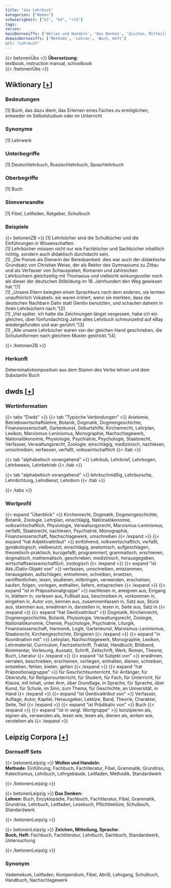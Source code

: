 ```yaml
---
title: "das Lehrbuch"
kategorien: ["Nomen"]
schwierigkeit: ["k1", "h4", "r15"]
tags:
series:
mainDornseiffs: ['Wollen und Handeln', 'Das Denken', 'Zeichen, Mitteilung, Sprache']
domainDornseiffs: ['Methode', 'Lehren', 'Buch, Heft']
url: "Lehrbuch"
---
```


{{< betonenÜbs >}}
**Übersetzung:**  
textbook, instruction manual, schoolbook  
{{< /betonenÜbs >}}

## Wiktionary [[+](https://de.wiktionary.org/wiki/Lehrbuch)]

### Bedeutungen
[1] Buch, das dazu dient, das Erlernen eines Faches zu ermöglichen, entweder im Selbststudium oder im Unterricht  

### Synonyme
[1] Lehrwerk  

### Unterbegriffe
[1] Deutschlehrbuch, Russischlehrbuch, Sprachlehrbuch  

### Oberbegriffe
[1] Buch  

### Sinnverwandte
[1] Fibel, Leitfaden, Ratgeber, Schulbuch  

### Beispiele
{{< betonenZB >}}
[1] Lehrbücher sind die Schulbücher und die Einführungen in Wissenschaften.  
[1] Lehrbücher müssen nicht nur wie Fachbücher und Sachbücher inhaltlich richtig, sondern auch didaktisch durchdacht sein.  
[1] „Die Poesie als Dienerin der Beredsamkeit: dies war auch der didaktische Grundsatz von Christian Weise, der als Rektor des Gymnasiums zu Zittau und als Verfasser von Schauspielen, Romanen und zahlreichen Lehrbüchern gleichzeitig mit Thomasius und vielleicht wirkungsvoller noch als dieser der deutschen Stilbildung im 18. Jahrhundert den Weg gewiesen hat.“[1]  
[1] „Unsere Eltern belegten einen Sprachkurs nach dem anderen, sie lernten unaufhörlich Vokabeln, sie waren irritiert, wenn sie merkten, dass die deutschen Nachbarn Dativ statt Genitiv benutzten, und schauten daheim in ihren Lehrbüchern nach.“[2]  
[1] „Viel später, ich hatte die Zeichnungen längst vergessen, habe ich ein gleiches, über fünfundachtzig Jahre altes Lehrbuch schmunzelnd auf eBay wiedergefunden und war gerührt.“[3]  
[1] „Alle unsere Lehrbücher waren von der gleichen Hand geschrieben, die Schuluniformen nach gleichem Muster gestrickt.“[4]  

{{< /betonenZB >}}
### Herkunft
Determinativkompositum aus dem Stamm des Verbs lehren und dem Substantiv Buch  



## dwds [[+](https://www.dwds.de/wb/Lehrbuch)]

### Wortinformation
{{< tabs "Dwds" >}}
{{< tab "Typische Verbindungen" >}}
Anatomie, Betriebswirtschaftslehre, Botanik, Dogmatik, Dogmengeschichte, Finanzwissenschaft, Gartenkunst, Geburtshilfe, Kirchenrecht, Lehrplan, Lexikon, Marxismus-Leninismus, Monographie, Nachschlagewerk, Nationalökonomie, Physiologie, Psychiatrie, Psychologie, Staatsrecht, Verfasser, Verwaltungsrecht, Zoologie, einschlägig, medizinisch, nachlesen, umschreiben, verfassen, verfaßt, volkswirtschaftlich
{{< /tab >}}

{{< tab "alphabetisch vorangehend" >}}
Lehrbub, Lehrbrief, Lehrbogen, Lehrbeweis, Lehrbetrieb
{{< /tab >}}

{{< tab "alphabetisch vorangehend" >}}
lehrbuchmäßig, Lehrbursche, Lehrdichtung, Lehrdienst, Lehrdorn
{{< /tab >}}

{{< /tabs >}}

### Wortprofil
{{< expand "Überblick" >}} Kirchenrecht, Dogmatik, Dogmengeschichte, Botanik, Zoologie, Lehrplan, einschlägig, Nationalökonomie, volkswirtschaftlich, Physiologie, Verwaltungsrecht, Marxismus-Leninismus, verfaßt, Staatsrecht, nachlesen, Psychiatrie, Monographie, Finanzwissenschaft, Nachschlagewerk, umschreiben {{< /expand >}}
{{< expand "hat Adjektivattribut" >}} einführend, volkswirtschaftlich, verfaßt, gynäkologisch, vielbenutzt, einschlägig, anatomisch, aufgeschlagen, theoretisch-praktisch, kurzgefaßt, programmiert, grammatisch, erschienen, dogmatisch, mathematisch, geschrieben, medizinisch, herausgegeben, wirtschaftswissenschaftlich, zoologisch {{< /expand >}}
{{< expand "ist Akk./Dativ-Objekt von" >}} verfassen, umschreiben, entstammen, herausgeben, aufschlagen, entnehmen, schreiben, ersetzen, veröffentlichen, lesen, studieren, mitbringen, verwenden, erscheinen, kaufen, folgen, vorlegen, enthalten, liefern, entsprechen {{< /expand >}}
{{< expand "ist in Präpositionalgruppe" >}} nachlesen in, aneignen aus, Eingang in, blättern in, vorlesen aus, Fußball aus, beschreiben in, vorkommen in, eingehen in, Autor von, kennen aus, zusammenfassen in, Satz aus, Stück aus, stammen aus, erwähnen in, darstellen in, lesen in, Seite aus, Satz in {{< /expand >}}
{{< expand "hat Genitivattribut" >}} Dogmatik, Kirchenrecht, Dogmengeschichte, Botanik, Physiologie, Verwaltungsrecht, Zoologie, Nationalökonomie, Chemie, Psychologie, Psychiatrie, Liturgik, Finanzwissenschaft, Harmonik, Logik, Gartenkunst, Marxismus-Leninismus, Staatsrecht, Kirchengeschichte, Dirigieren {{< /expand >}}
{{< expand "in Koordination mit" >}} Lehrplan, Nachschlagewerk, Monographie, Lexikon, Lehrmaterial, Curriculum, Fachzeitschrift, Traktat, Handbuch, Bildband, Kommentar, Vorlesung, Aussatz, Schrift, Zeitschrift, Werk, Roman, Theorie, Buch, Literatur {{< /expand >}}
{{< expand "ist Subjekt von" >}} erwähnen, verraten, beschreiben, erscheinen, vorliegen, enthalten, dienen, schreiben, entstehen, fehlen, bieten, gelten {{< /expand >}}
{{< expand "hat Präpositionalgruppe" >}} für Geschichtsunterricht, für Anfänger, für Oberstufe, für Religionsunterricht, für Student, für Fach, für Unterricht, für Klasse, mit Inhalt, unter Arm, über Grundlage, in Sprache, für Sprache, über Kunst, für Schule, im Sinn, zum Thema, für Geschichte, an Universität, in Hand {{< /expand >}}
{{< expand "ist Genitivattribut von" >}} Verfasser, Auflage, Autor, Kapitel, Herausgeber, Lektüre, Band, Theorie, Charakter, Seite, Teil {{< /expand >}}
{{< expand "ist Prädikativ von" >}} Buch {{< /expand >}}
{{< expand "ist in vergl. Wortgruppe" >}} konzipieren als, eignen als, verwenden als, lesen wie, lesen als, dienen als, wirken wie, verstehen als {{< /expand >}}

## Leipzig Corpora [[+](https://corpora.uni-leipzig.de/en/res?word=Lehrbuch&corpusId=deu_newscrawl-public_2018)]

### Dornseiff Sets
{{< betonenLeipzig >}}
**Wollen und Handeln:**  
**Methode:** Einführung, Fachbuch, Fachliteratur, Fibel, Grammatik, Grundriss, Katechismus, Lehrbuch, Lehrgebäude, Leitfaden, Methodik, Standardwerk  

{{< /betonenLeipzig >}}


{{< betonenLeipzig >}}
**Das Denken:**  
**Lehren:** Buch, Enzyklopädie, Fachbuch, Fachliteratur, Fibel, Grammatik, Grundriss, Lehrbuch, Leitfaden, Lesebuch, Pflichtlektüre, Schulbuch, Standardwerk  

{{< /betonenLeipzig >}}


{{< betonenLeipzig >}}
**Zeichen, Mitteilung, Sprache:**  
**Buch, Heft:** Fachbuch, Fachliteratur, Lehrbuch, Sachbuch, Standardwerk, Untersuchung  

{{< /betonenLeipzig >}}

### Synonym
Vademekum, Leitfaden, Kompendium, Fibel, Abriß, Lehrgang, Schulbuch, Handbuch, Nachschlagewerk

